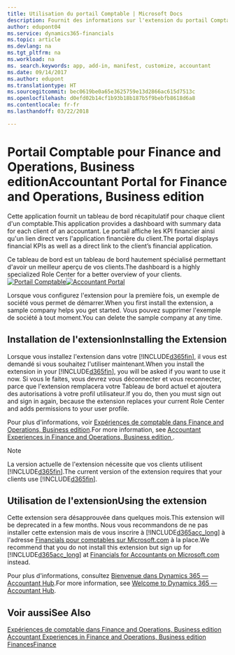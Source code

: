```yaml
---
title: Utilisation du portail Comptable | Microsoft Docs
description: Fournit des informations sur l'extension du portail Comptable.
author: edupont04
ms.service: dynamics365-financials
ms.topic: article
ms.devlang: na
ms.tgt_pltfrm: na
ms.workload: na
ms. search.keywords: app, add-in, manifest, customize, accountant
ms.date: 09/14/2017
ms.author: edupont
ms.translationtype: HT
ms.sourcegitcommit: bec0619be0a65e3625759e13d2866ac615d7513c
ms.openlocfilehash: d0efd02b14cf1b93b18b187b5f9bebfb8618d6a8
ms.contentlocale: fr-fr
ms.lasthandoff: 03/22/2018

---
```

# <a name="accountant-portal-for-finance-and-operations-business-edition"></a><span data-ttu-id="f0ed6-103">Portail Comptable pour Finance and Operations, Business edition</span><span class="sxs-lookup"><span data-stu-id="f0ed6-103">Accountant Portal for Finance and Operations, Business edition</span></span>
<span data-ttu-id="f0ed6-104">Cette application fournit un tableau de bord récapitulatif pour chaque client d'un comptable.</span><span class="sxs-lookup"><span data-stu-id="f0ed6-104">This application provides a dashboard with summary data for each client of an accountant.</span></span> <span data-ttu-id="f0ed6-105">Le portail affiche les KPI financier ainsi qu'un lien direct vers l'application financière du client.</span><span class="sxs-lookup"><span data-stu-id="f0ed6-105">The portal displays financial KPIs as well as a direct link to the client’s financial application.</span></span>  

<span data-ttu-id="f0ed6-106">Ce tableau de bord est un tableau de bord hautement spécialisé permettant d'avoir un meilleur aperçu de vos clients.</span><span class="sxs-lookup"><span data-stu-id="f0ed6-106">The dashboard is a highly specialized Role Center for a better overview of your clients.</span></span>  
<span data-ttu-id="f0ed6-107">[![Portail Comptable](./media/ui-extensions-accportal/accountant-portal.png)](https://go.microsoft.com/fwlink/?linkid=851257)</span><span class="sxs-lookup"><span data-stu-id="f0ed6-107">[![Accountant Portal](./media/ui-extensions-accportal/accountant-portal.png)](https://go.microsoft.com/fwlink/?linkid=851257)</span></span>

<span data-ttu-id="f0ed6-108">Lorsque vous configurez l'extension pour la première fois, un exemple de société vous permet de démarrer.</span><span class="sxs-lookup"><span data-stu-id="f0ed6-108">When you first install the extension, a sample company helps you get started.</span></span> <span data-ttu-id="f0ed6-109">Vous pouvez supprimer l'exemple de société à tout moment.</span><span class="sxs-lookup"><span data-stu-id="f0ed6-109">You can delete the sample company at any time.</span></span>  

## <a name="installing-the-extension"></a><span data-ttu-id="f0ed6-110">Installation de l'extension</span><span class="sxs-lookup"><span data-stu-id="f0ed6-110">Installing the Extension</span></span>
<span data-ttu-id="f0ed6-111">Lorsque vous installez l'extension dans votre [!INCLUDE[d365fin](includes/d365fin_md.md)], il vous est demandé si vous souhaitez l'utiliser maintenant.</span><span class="sxs-lookup"><span data-stu-id="f0ed6-111">When you install the extension in your [!INCLUDE[d365fin](includes/d365fin_md.md)], you will be asked if you want to use it now.</span></span> <span data-ttu-id="f0ed6-112">Si vous le faites, vous devrez vous déconnecter et vous reconnecter, parce que l'extension remplacera votre Tableau de bord actuel et ajoutera des autorisations à votre profil utilisateur.</span><span class="sxs-lookup"><span data-stu-id="f0ed6-112">If you do, then you must sign out and sign in again, because the extension replaces your current Role Center and adds permissions to your user profile.</span></span>  

<span data-ttu-id="f0ed6-113">Pour plus d'informations, voir [Expériences de comptable dans Finance and Operations, Business edition](finance-accounting.md).</span><span class="sxs-lookup"><span data-stu-id="f0ed6-113">For more information, see [Accountant Experiences in Finance and Operations, Business edition ](finance-accounting.md).</span></span>  

> [!NOTE]  
>  <span data-ttu-id="f0ed6-114">La version actuelle de l'extension nécessite que vos clients utilisent [!INCLUDE[d365fin](includes/d365fin_md.md)].</span><span class="sxs-lookup"><span data-stu-id="f0ed6-114">The current version of the extension requires that your clients use [!INCLUDE[d365fin](includes/d365fin_md.md)].</span></span>  

## <a name="using-the-extension"></a><span data-ttu-id="f0ed6-115">Utilisation de l'extension</span><span class="sxs-lookup"><span data-stu-id="f0ed6-115">Using the extension</span></span>
<span data-ttu-id="f0ed6-116">Cette extension sera désapprouvée dans quelques mois.</span><span class="sxs-lookup"><span data-stu-id="f0ed6-116">This extension will be deprecated in a few months.</span></span> <span data-ttu-id="f0ed6-117">Nous vous recommandons de ne pas installer cette extension mais de vous inscrire à [!INCLUDE[d365acc_long](includes/d365acc_long_md.md)] à l'adresse [Financials pour comptables sur Microsoft.com](https://www.microsoft.com/en-us/dynamics365/financial-insights-for-accountants) à la place.</span><span class="sxs-lookup"><span data-stu-id="f0ed6-117">We recommend that you do not install this extension but sign up for [!INCLUDE[d365acc_long](includes/d365acc_long_md.md)] at [Financials for Accountants on Microsoft.com](https://www.microsoft.com/en-us/dynamics365/financial-insights-for-accountants) instead.</span></span>

<span data-ttu-id="f0ed6-118">Pour plus d'informations, consultez [Bienvenue dans Dynamics 365 — Accountant Hub](/dynamics365/accountants/index.md).</span><span class="sxs-lookup"><span data-stu-id="f0ed6-118">For more information, see [Welcome to Dynamics 365 — Accountant Hub](/dynamics365/accountants/index.md).</span></span>  

## <a name="see-also"></a><span data-ttu-id="f0ed6-119">Voir aussi</span><span class="sxs-lookup"><span data-stu-id="f0ed6-119">See Also</span></span>
[<span data-ttu-id="f0ed6-120">Expériences de comptable dans Finance and Operations, Business edition </span><span class="sxs-lookup"><span data-stu-id="f0ed6-120">Accountant Experiences in Finance and Operations, Business edition </span></span>](finance-accounting.md)  
[<span data-ttu-id="f0ed6-121">Finances</span><span class="sxs-lookup"><span data-stu-id="f0ed6-121">Finance</span></span>](finance.md)  

